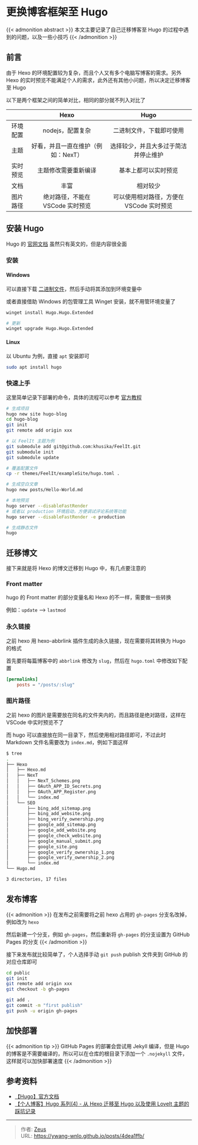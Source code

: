 # 更换博客框架至 Hugo


{{< admonition abstract >}}
本文主要记录了自己迁移博客至 Hugo 的过程中遇到的问题，以及一些小技巧
{{< /admonition >}}

## 前言

由于 Hexo 的环境配置较为复杂，而且个人又有多个电脑写博客的需求。另外 Hexo 的实时预览不能满足个人的需求，此外还有其他小问题，所以决定迁移博客至 Hugo

以下是两个框架之间的简单对比，相同的部分就不列入对比了

|          |                Hexo                |                   Hugo                   |
| :------: | :--------------------------------: | :--------------------------------------: |
| 环境配置 |          nodejs，配置复杂          |         二进制文件，下载即可使用         |
|   主题   | 好看，并且一直在维护（例如：NexT） |   选择较少，并且大多过于简洁并停止维护   |
| 实时预览 |        主题修改需要重新编译        |           基本上都可以实时预览           |
|   文档   |                丰富                |                 相对较少                 |
| 图片路径 |  绝对路径，不能在 VSCode 实时预览  | 可以使用相对路径，方便在 VSCode 实时预览 |

## 安装 Hugo

Hugo 的 [官网文档](https://gohugo.io/documentation/) 虽然只有英文的，但是内容很全面

### 安装

#### Windows

可以直接下载 [二进制文件](https://github.com/gohugoio/hugo/releases/latest)，然后手动将其添加到环境变量中

或者直接借助 Windows 的包管理工具 Winget 安装，就不用管环境变量了

```bash
winget install Hugo.Hugo.Extended

# 更新
winget upgrade Hugo.Hugo.Extended
```

#### Linux

以 Ubuntu 为例，直接 `apt` 安装即可

```bash
sudo apt install hugo
```

### 快速上手

这里简单记录下部署的命令，具体的流程可以参考 [官方教程](https://gohugo.io/getting-started/quick-start/)

```bash
# 生成项目
hugo new site hugo-blog
cd hugo-blog
git init
git remote add origin xxx

# 以 FeelIt 主题为例
git submodule add git@github.com:khusika/FeelIt.git
git submodule init
git submodule update

# 覆盖配置文件
cp -r themes/FeelIt/exampleSite/hugo.toml .

# 生成空白文章
hugo new posts/Hello-World.md

# 本地预览
hugo server --disableFastRender
# 或者以 production 环境启动，方便调试评论系统等功能
hugo server --disableFastRender -e production

# 生成静态文件
hugo
```

## 迁移博文

接下来就是将 Hexo 的博文迁移到 Hugo 中，有几点要注意的

### Front matter

hugo 的 Front matter 的部分变量名和 Hexo 的不一样，需要做一些转换

例如：`update` --> `lastmod`

### 永久链接

之前 hexo 用 hexo-abbrlink 插件生成的永久链接，现在需要将其转换为 Hugo 的格式

首先要将每篇博客中的 `abbrlink` 修改为 `slug`，然后在 `hugo.toml` 中修改如下配置

```toml
[permalinks]
    posts = "/posts/:slug"
```

### 图片路径

之前 hexo 的图片是需要放在同名的文件夹内的，而且路径是绝对路径，这样在 VSCode 中实时预览不了

而 hugo 可以直接放在同一目录下，然后使用相对路径即可，不过此时 Markdown 文件名需要改为 `index.md`，例如下面这样

```bash
$ tree
.
├── Hexo
│   ├── Hexo.md
│   ├── NexT
│   │   ├── NexT_Schemes.png
│   │   ├── OAuth_APP_ID_Secrets.png
│   │   ├── OAuth_APP_Register.png
│   │   └── index.md
│   └── SEO
│       ├── bing_add_sitemap.png
│       ├── bing_add_website.png
│       ├── bing_verify_ownership.png
│       ├── google_add_sitemap.png
│       ├── google_add_website.png
│       ├── google_check_website.png
│       ├── google_manual_submit.png
│       ├── google_site.png
│       ├── google_verify_ownership_1.png
│       ├── google_verify_ownership_2.png
│       └── index.md
└── Hugo.md

3 directories, 17 files
```

## 发布博客

{{< admonition >}}
在发布之前需要将之前 hexo 占用的 `gh-pages` 分支名改掉，例如改为 `hexo`

然后新建一个分支，例如 `gh-pages`，然后重新将 `gh-pages` 的分支设置为 GitHub Pages 的分支
{{< /admonition >}}

接下来发布就比较简单了，个人选择手动 `git push` publish 文件夹到 GitHub 的对应仓库即可

```bash
cd public
git init
git remote add origin xxx
git checkout -b gh-pages

git add .
git commit -m "first publish"
git push -u origin gh-pages
```

## 加快部署

{{< admonition tip >}}
GitHub Pages 的部署会尝试用 Jekyll 编译，但是 Hugo 的博客是不需要编译的，所以可以在仓库的根目录下添加一个 `.nojekyll` 文件，这样就可以加快部署速度
{{< /admonition >}}

## 参考资料

- [【Hugo】官方文档](https://gohugo.io/documentation/)
- [【个人博客】Hugo 系列(4) - 从 Hexo 迁移至 Hugo 以及使用 LoveIt 主题的踩坑记录](https://lewky.cn/posts/hugo-4.html/#hugo%E6%97%A0%E6%B3%95%E4%BD%BF%E7%94%A8abbrlink%E5%AF%BC%E8%87%B4%E7%9A%84url%E4%B8%8E%E5%8E%9F%E6%9C%AChexo%E7%9A%84url%E4%B8%8D%E5%90%8C%E6%AD%A5)


---

> 作者: [Zeus](https://github.com/ywang-wnlo)  
> URL: https://ywang-wnlo.github.io/posts/4dea1ffb/  

